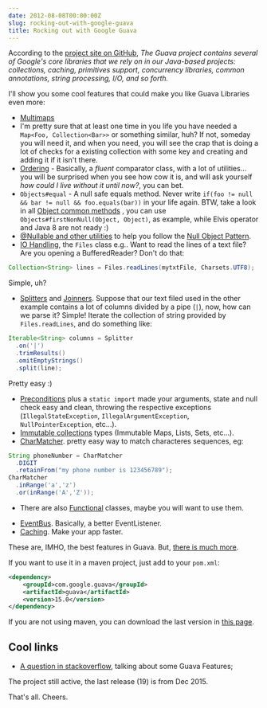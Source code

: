 ```yaml
---
date: 2012-08-08T00:00:00Z
slug: rocking-out-with-google-guava
title: Rocking out with Google Guava
---
```


According to the
[project site on GitHub](https://github.com/google/guava),
*The Guava project contains several of Google's core libraries that we rely on
in our Java-based projects: collections, caching, primitives support,
concurrency libraries, common annotations, string processing, I/O, and so
forth.*

I'll show you some cool features that could make you like Guava Libraries even more:

- [Multimaps](https://google.github.io/guava/releases/snapshot/api/docs/com/google/common/collect/Multimap.html)
- I'm pretty sure that at least one time in you life you have needed a
`Map<Foo, Collection<Bar>>` or something similar, huh? If not, someday you
will need it, and when you need, you will see the crap that is doing a lot of
checks for a existing collection with some key and creating and adding it if it
isn't there.
- [Ordering](https://github.com/google/guava/wiki/OrderingExplained) -
Basically, a *fluent* comparator class, with a lot of utilities... you will be
surprised when you see how cow it is, and will ask yourself *how could I live
without it until now?*, you can bet.
- `Objects#equal` - A null safe equals method. Never write
`if(foo != null && bar != null && foo.equals(bar))` in your life again. BTW,
take a look in all
[Object common methods](https://github.com/google/guava/wiki/CommonObjectUtilitiesExplained)
, you can use `Objects#firstNonNull(Object, Object)`, as example, while
Elvis operator and Java 8 are not ready :)
- [@Nullable and other utilities](https://github.com/google/guava/wiki/UsingAndAvoidingNullExplained)
to help you follow the
[Null Object Pattern](http://en.wikipedia.org/wiki/Null_Object_pattern#Java).
- [IO Handling](https://github.com/google/guava/wiki/IOExplained),
the `Files` class e.g..
	Want to read the lines of a text file? Are you opening a BufferedReader?
  Don't do that:

```java
Collection<String> lines = Files.readLines(mytxtFile, Charsets.UTF8);
```

Simple, uh?

- [Splitters](https://github.com/google/guava/wiki/StringsExplained#splitter)
and
[Joinners](https://github.com/google/guava/wiki/StringsExplained#joiner).
Suppose that our text filed used in the other example contains a lot of
columns divided by a pipe (`|`), now, how can we parse it? Simple! Iterate the
collection of string provided by `Files.readLines`, and do something like:

```java
Iterable<String> columns = Splitter
  .on('|')
  .trimResults()
  .omitEmptyStrings()
  .split(line);
```
Pretty easy :)

- [Preconditions](https://github.com/google/guava/wiki/PreconditionsExplained)
plus a `static import` made your arguments, state and null check easy and clean,
throwing the respective exceptions (`IllegalStateException`,
`IllegalArgumentException`, `NullPointerException`, etc...).
- [Immutable collections](https://github.com/google/guava/wiki/ImmutableCollectionsExplained)
types (Immutable Maps, Lists, Sets, etc...).
- [CharMatcher](https://github.com/google/guava/wiki/StringsExplained#charmatcher).
pretty easy way to match characteres sequences, eg:

```java
String phoneNumber = CharMatcher
  .DIGIT
  .retainFrom("my phone number is 123456789");
CharMatcher
  .inRange('a','z')
  .or(inRange('A','Z'));
```

* There are also
[Functional](https://github.com/google/guava/wiki/FunctionalExplained)
classes, maybe you will want to use them.
- [EventBus](https://github.com/google/guava/wiki/EventBusExplained).
Basically, a better EventListener.
- [Caching](https://github.com/google/guava/wiki/CachesExplained).
Make your app faster.

These are, IMHO, the best features in Guava. But,
[there is much more](https://github.com/google/guava/wiki).

If you want to use it in a maven project, just add to your `pom.xml`:

```xml
<dependency>
	<groupId>com.google.guava</groupId>
	<artifactId>guava</artifactId>
	<version>15.0</version>
</dependency>
```

If you are not using maven, you can download the last version in
[this page](https://github.com/google/guava).


## Cool links

- [A question in stackoverflow](http://stackoverflow.com/questions/3759440/the-guava-library-for-java-what-are-its-most-useful-and-or-hidden-features#_=_),
talking about some Guava Features;

The project still active, the last release (19) is from Dec 2015.

That's all. Cheers.
